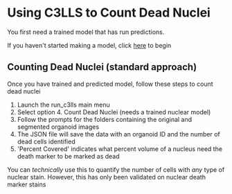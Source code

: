 # Using C3LLS to Count Dead Nuclei

You first need a trained model that has run predictions. 

If you haven't started making a model, click [here](https://github.com/hbakhtiar/C3LLS/blob/main/Documentation/New%20to%20AI/Create%20Training%20Data.md) to begin

## Counting Dead Nuclei (standard approach)

Once you have trained and predicted model, follow these steps to count dead nuclei

1. Launch the run_c3lls main menu
2. Select option 4. Count Dead Nuclei (needs a trained nuclear model)
3. Follow the prompts for the folders containing the original and segmented organoid images
4. The JSON file will save the data with an organoid ID and the number of dead cells identified
5. 'Percent Covered' indicates what percent volume of a nucleus need the death marker to be marked as dead

You can *technically* use this to quantify the number of cells with *any* type of nuclear stain. However, this has only been validated on nuclear death marker stains
